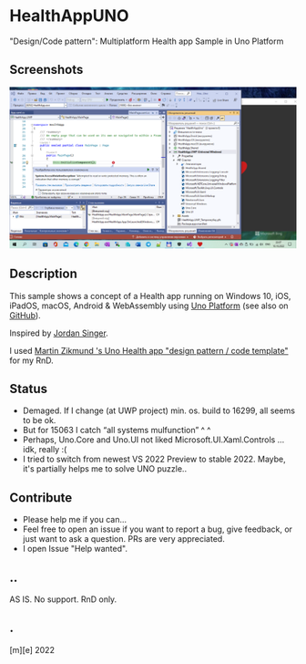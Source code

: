# HealthAppUNO

"Design/Code pattern": Multiplatform Health app Sample in Uno Platform

## Screenshots
![15063 Fail](Images/shot1.png)

## Description
This sample shows a concept of a Health app running on Windows 10, iOS, iPadOS, macOS, Android & WebAssembly using [Uno Platform](https://platform.uno/) (see also on [GitHub](https://github.com/unoplatform/uno/)). 

Inspired by [Jordan Singer](https://twitter.com/jsngr?s=20).

I used [Martin Zikmund 's Uno Health app "design pattern / code template"](https://github.com/MartinZikmund/uno-health-app-concept/) for my RnD.

## Status
- Demaged. If I change (at UWP project) min. os. build to 16299, all seems to be ok.
- But for 15063 I catch “all systems mulfunction” ^ ^
- Perhaps, Uno.Core and Uno.UI not liked Microsoft.UI.Xaml.Controls … idk, really :(
- I tried to switch from newest VS 2022 Preview to stable 2022. Maybe, it's partially helps me to solve UNO puzzle..

## Contribute
- Please help me if you can...
- Feel free to open an issue if you want to report a bug, give feedback, or just want to ask a question. PRs are very appreciated.
- I open Issue "Help wanted".

## ..
AS IS. No support. RnD only.

## .
[m][e] 2022